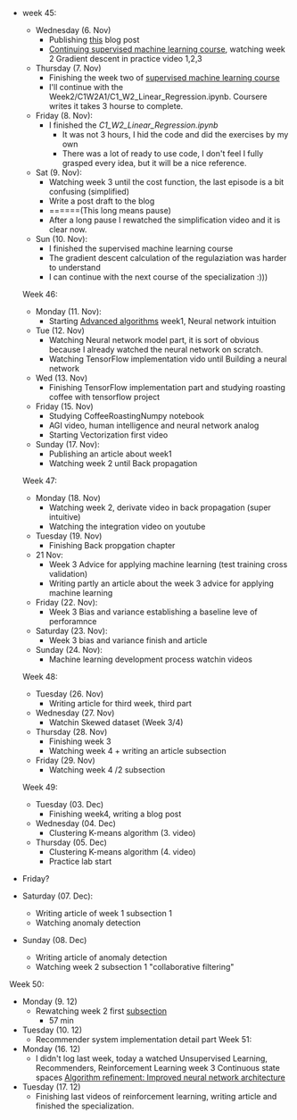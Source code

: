 * week 45:
  * Wednesday (6. Nov)
    * Publishing [this](https://zsvl.wordpress.com/2024/11/06/my-confusion-about-the-video-building-a-neural-network-from-scratch/) blog post
    * [Continuing supervised machine learning course](https://www.coursera.org/learn/machine-learning/lecture/10ZVv/choosing-the-learning-rate), watching week 2 Gradient descent in practice video 1,2,3
  * Thursday (7. Nov)
    * Finishing the week two of [supervised machine learning course](https://www.coursera.org/learn/machine-learning/lecture/10ZVv/choosing-the-learning-rate) 
    * I'll continue with the Week2/C1W2A1/C1_W2_Linear_Regression.ipynb. Coursere writes it takes 3 hourse to complete.
  * Friday (8. Nov):
    * I finished  the _C1_W2_Linear_Regression.ipynb_ 
      * It was not 3 hours, I hid the code and did the exercises by my own
      * There was a lot of ready to use code, I don't feel I fully grasped every idea, but it will be a nice reference.
  * Sat (9. Nov):
    * Watching week 3 until the cost function, the last episode is a bit confusing (simplified)
    * Write a post draft to the blog
    * ======(This long means pause)
    * After a long pause I rewatched the simplification video and it is clear now.
  * Sun (10. Nov):
    * I finished the supervised machine learning course
    * The gradient descent calculation of the regulaziation was harder to understand
    * I can continue with the next course of the specialization :)))
  
  Week 46:
  
  * Monday (11. Nov):
    * Starting [Advanced algorithms](https://www.coursera.org/learn/advanced-learning-algorithms/home/week/1) week1, Neural network intuition
  * Tue (12. Nov)
    * Watching Neural network model part, it is sort of obvious because I already watched the neural network on scratch.
    * Watching TensorFlow implementation vido until Building a neural network
  * Wed (13. Nov)
    * Finishing TensorFlow implementation part and studying roasting coffee with tensorflow project
  * Friday (15. Nov)
    * Studying CoffeeRoastingNumpy notebook
    * AGI video, human intelligence and neural network analog
    * Starting Vectorization first video 
  * Sunday (17. Nov):
    * Publishing an article about week1
    * Watching week 2 until Back propagation
  
  Week 47:
  
  * Monday (18. Nov)
    * Watching week 2, derivate video in back propagation (super intuitive)
    * Watching the integration video on youtube
  * Tuesday (19. Nov)
    * Finishing Back propgation chapter
  * 21 Nov:
    * Week 3 Advice for applying machine learning (test training cross validation)
    * Writing partly an article about the week 3 advice for applying machine learning
  * Friday (22. Nov):
    * Week 3 Bias and variance establishing a baseline leve of perforamnce
  * Saturday (23. Nov):
    * Week 3 bias and variance finish and article
  * Sunday (24. Nov):
    * Machine learning development process watchin videos
  
  Week 48:

  * Tuesday (26. Nov)
    * Writing article for third week, third part
  * Wednesday (27. Nov)
    * Watchin Skewed dataset (Week 3/4)
  * Thursday (28. Nov)
    * Finishing week 3
    * Watching week 4 + writing an article subsection
  * Friday (29. Nov)
    * Watching week 4 /2 subsection

  Week 49:

  * Tuesday (03. Dec)
    * Finishing week4, writing a blog post
  * Wednesday (04. Dec)
    * Clustering K-means algorithm (3. video)
  * Thursday (05. Dec)
    * Clustering K-means algorithm (4. video)
    * Practice lab start
* Friday?
* Saturday (07. Dec):
	* Writing article of week 1 subsection 1
	* Watching anomaly detection
* Sunday (08. Dec)
	* Writing article of anomaly detection
	* Watching week 2 subsection 1 "collaborative filtering"

Week 50:

* Monday (9. 12)
  * Rewatching week 2 first [subsection](https://www.coursera.org/learn/unsupervised-learning-recommenders-reinforcement-learning/lecture/e6AxK/binary-labels-favs-likes-and-clicks) 
  	* 57 min
* Tuesday (10. 12)
  * Recommender system implementation detail part
  Week 51:
* Monday (16. 12)
  * I didn't log last week, today a watched Unsupervised Learning, Recommenders, Reinforcement Learning week 3 Continuous state spaces [Algorithm refinement: Improved neural network architecture](https://www.coursera.org/learn/unsupervised-learning-recommenders-reinforcement-learning/lecture/hpmUe/algorithm-refinement-improved-neural-network-architecture#)
* Tuesday (17. 12)
  * Finishing last videos of reinforcement learning, writing article and finished the specialization.